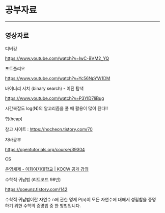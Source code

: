# 공부자료

----



## 영상자료



디버깅

https://www.youtube.com/watch?v=IwC-BVM2_YQ



포트폴리오

https://www.youtube.com/watch?v=Yc56NpYW1DM



바이너리 서치 (binary search) - 이진 탐색

https://www.youtube.com/watch?v=P3YID7liBug

시간복잡도 log(N)의 알고리즘을 풀 때 활용이 많이 된다!!



힙(heap)

참고 사이트 : https://hocheon.tistory.com/70



자바공부

https://opentutorials.org/course/39304



CS

[운영체제 - 이화여자대학교 | KOCW 공개 강의](http://www.kocw.net/home/search/kemView.do?kemId=1046323)





수학적 귀납법 (리트코드 98번)

https://ooeunz.tistory.com/142

수학적 귀납법이란 자연수 n에 관한 명제 P(n)이 모든 자연수에 대해서 성립함을 증명하기 위한 수학의 증명법 중 한 방법입니다. 